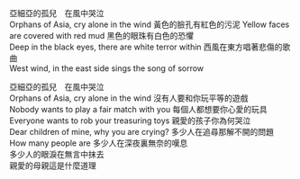 亞細亞的孤兒　在風中哭泣  
Orphans of Asia, cry alone in the wind
黃色的臉孔有紅色的污泥 
Yellow faces are covered with red mud
黑色的眼珠有白色的恐懼  
Deep in the black eyes, there are white terror within
西風在東方唱著悲傷的歌曲  
West wind, in the east side sings the song of sorrow
  
亞細亞的孤兒　在風中哭泣  
Orphans of Asia, cry alone in the wind
沒有人要和你玩平等的遊戲  
Nobody wants to play a fair match with you
每個人都想要你心愛的玩具  
Everyone wants to rob your treasuring toys
親愛的孩子你為何哭泣  
Dear children of mine, why you are crying?
多少人在追尋那解不開的問題  
How many people are 
多少人在深夜裏無奈的嘆息  
多少人的眼淚在無言中抹去  
親愛的母親這是什麼道理